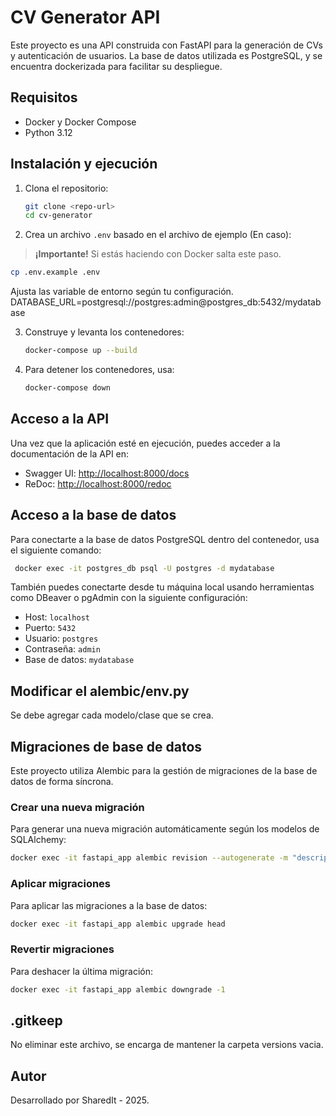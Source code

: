 # CV Generator API

Este proyecto es una API construida con FastAPI para la generación de CVs y autenticación de usuarios. La base de datos utilizada es PostgreSQL, y se encuentra dockerizada para facilitar su despliegue.

## Requisitos

- Docker y Docker Compose
- Python 3.12

## Instalación y ejecución

1. Clona el repositorio:

   ```bash
   git clone <repo-url>
   cd cv-generator
   ```

2. Crea un archivo `.env` basado en el archivo de ejemplo (En caso):
> **¡Importante!** Si estás haciendo con Docker salta este paso.

   ```bash
   cp .env.example .env
   ```

   Ajusta las variable de entorno según tu configuración.
   DATABASE_URL=postgresql://postgres:admin@postgres_db:5432/mydatabase

3. Construye y levanta los contenedores:

   ```bash
   docker-compose up --build
   ```

4. Para detener los contenedores, usa:
   ```bash
   docker-compose down
   ```

## Acceso a la API

Una vez que la aplicación esté en ejecución, puedes acceder a la documentación de la API en:

- Swagger UI: [http://localhost:8000/docs](http://localhost:8000/docs)
- ReDoc: [http://localhost:8000/redoc](http://localhost:8000/redoc)

## Acceso a la base de datos

Para conectarte a la base de datos PostgreSQL dentro del contenedor, usa el siguiente comando:

```bash
 docker exec -it postgres_db psql -U postgres -d mydatabase
```

También puedes conectarte desde tu máquina local usando herramientas como DBeaver o pgAdmin con la siguiente configuración:

- Host: `localhost`
- Puerto: `5432`
- Usuario: `postgres`
- Contraseña: `admin`
- Base de datos: `mydatabase`

## Modificar el alembic/env.py

Se debe agregar cada modelo/clase que se crea.

## Migraciones de base de datos

Este proyecto utiliza Alembic para la gestión de migraciones de la base de datos de forma síncrona.

### Crear una nueva migración

Para generar una nueva migración automáticamente según los modelos de SQLAlchemy:

```bash
docker exec -it fastapi_app alembic revision --autogenerate -m "descripcion de la migracion"
```

### Aplicar migraciones

Para aplicar las migraciones a la base de datos:

```bash
docker exec -it fastapi_app alembic upgrade head
```

### Revertir migraciones

Para deshacer la última migración:

```bash
docker exec -it fastapi_app alembic downgrade -1
```

## .gitkeep
No eliminar este archivo, se encarga de mantener la carpeta versions vacia.

## Autor

Desarrollado por SharedIt - 2025.
